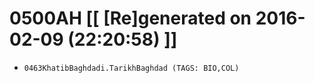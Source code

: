 # 0500AH [[ [Re]generated on 2016-02-09 (22:20:58) ]]

* `0463KhatibBaghdadi.TarikhBaghdad (TAGS: BIO,COL)`
